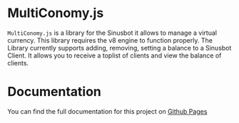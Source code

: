 __MultiConomy.js__
===

`MultiConomy.js` is a library for the Sinusbot it allows to manage a virtual currency.
This library requires the v8 engine to function properly.
The Library currently supports adding, removing, setting a balance to a Sinusbot Client.
It allows you to receive a toplist of clients and view the balance of clients.

Documentation
===

You can find the full documentation for this project on [Github Pages](https://multivit4min.github.io/Sinusbot-MultiConomy)